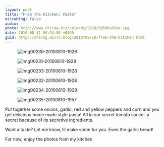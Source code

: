 ```yaml
---
layout: post
title: "From the Kitchen: Pasta"
microblog: false
audio: 
photo: http://www.chirag.biz/uploads/2018/985dbad7ee.jpg
date: 2010-08-11 00:34:00 +0400
guid: http://chirag.micro.blog/2010/08/10/from-the-kitchen.html
---
```

<figure><img alt="Img00230-20100810-1926" src="http://www.chirag.biz/uploads/2018/8d949bd4d0.jpg"></figure><figure><img alt="Img00231-20100810-1928" src="http://www.chirag.biz/uploads/2018/0512a0b358.jpg"></figure><figure><img alt="Img00233-20100810-1928" src="http://www.chirag.biz/uploads/2018/b39de142c5.jpg"></figure><figure><img alt="Img00232-20100810-1928" src="http://www.chirag.biz/uploads/2018/953401fc08.jpg"></figure><figure><img alt="Img00234-20100810-1929" src="http://www.chirag.biz/uploads/2018/e84d7a6406.jpg"></figure><figure><img alt="Img00235-20100810-1957" src="http://www.chirag.biz/uploads/2018/985dbad7ee.jpg"></figure><p>Put together some onions, garlic, red and yellow peppers and corn and you get delicious home made style pasta! All in our secret tomato sauce- a secret because of its secretive ingredients.</p>
<p>Want a taste? Let me know, Ill make some for you. Even the garlic bread!</p>
<p>For now, enjoy the photos from my kitchen.</p>
